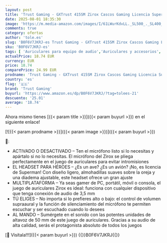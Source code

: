 ```yaml
---
layout: post
title: 'Trust Gaming - GXTrust 415SM Zirox Cascos Gaming Licencia Superman para PC Xbox PS4 PS5 Switch Mobile  Drivers de 50 mm  Conexión 3.5 mm  Micrófono Plegable  Auriculares Ligeros con Cable 2m Over-Ear  Azul'
date: 2025-08-01 18:35:30
image: 'https://m.media-amazon.com/images/I/61LWurKdvLL._SL500_._SL400_.jpg'
comments: true
category: ofertas
author: 'tole.es'
slug: 'B0F6V7JKRJ-es Trust Gaming - GXTrust 415SM Zirox Cascos Gaming Licencia...'
sku: 'B0F6V7JKRJ-es'
tags: [ 'Auriculares para equipo de audio','Auriculares y accesorios','Electrónica','ps4','ps5','trust gaming','xbox','🇪🇸', ]
actualPrice: 18.74 EUR
currency: EUR
price: 18.74
comparePrice: 24.99 EUR
prodname: 'Trust Gaming - GXTrust 415SM Zirox Cascos Gaming Licencia Superman para PC Xbox PS4 PS5 Switch Mobile  Drivers de 50 mm  Conexión 3.5 mm  Micrófono Plegable  Auriculares Ligeros con Cable 2m Over-Ear  Azul'
country: 'es'
flag: '🇪🇸'
brand: 'Trust Gaming'
buyurl: 'https://www.amazon.es/dp/B0F6V7JKRJ/?tag=tolees-21'
descuento: '25.01'
average: '18.74'
---
```


Ahora mismo tienes [{{< param title >}}]({{< param buyurl >}}) en el siguiente enlace!

[![{{< param prodname >}}]({{< param image >}})]({{< param buyurl >}})

🔎:

- ACTIVADO O DESACTIVADO – Ten el micrófono listo si lo necesitas y apártalo si no lo necesitas. El micrófono del Zirox se pliega perfectamente en el juego de auriculares para evitar intromisiones
- EL HEADSET PARA HÉROES – ¿Es un ave? ¿Es un avión? ¡No, es licencia de Superman! Con diseño ligero, almohadillas suaves sobre la oreja y una diadema ajustable, este headset ofrece un gran ajuste
- MULTIPLATAFORMA – Ya seas gamer de PC, portátil, móvil o consola, el juego de auriculares Zirox es ideal: funciona con cualquier dispositivo que tenga conexión de audio de 3,5 mm
- TÚ ELIGES – No importa si lo prefieres alto o bajo: el control de volumen supraaural y la función de silenciamiento del micrófono te permiten escuchar y ser escuchado cuando lo desees
- AL MANDO – Sumérgete en el sonido con las potentes unidades de altavoz de 50 mm de este juego de auriculares. Gracias a su audio de alta calidad, serás el protagonista absoluto de todos los juegos

[🛒 Visítala!!!]({{< param buyurl >}})
{{<world>}}B0F6V7JKRJ{{</world>}}

